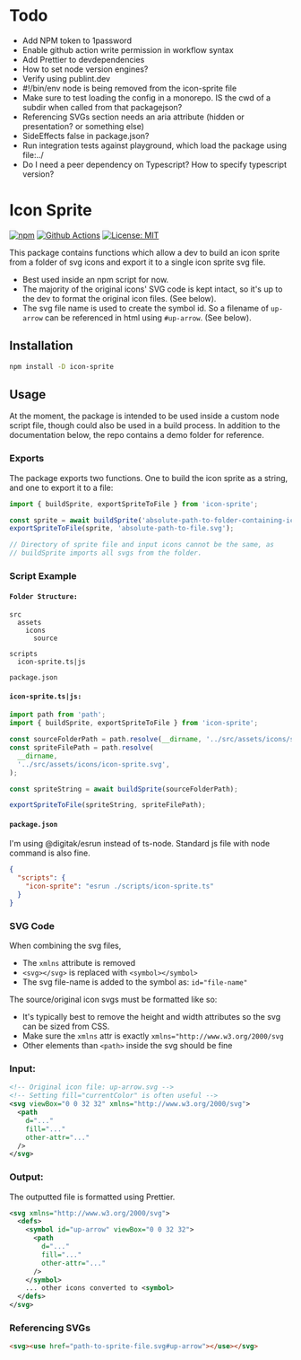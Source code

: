 # Todo

- Add NPM token to 1password
- Enable github action write permission in workflow syntax
- Add Prettier to devdependencies
- How to set node version engines?
- Verify using publint.dev
- #!/bin/env node is being removed from the icon-sprite file
- Make sure to test loading the config in a monorepo. IS the cwd of a subdir when called from that packagejson?
- Referencing SVGs section needs an aria attribute (hidden or presentation? or something else)
- SideEffects false in package.json?
- Run integration tests against playground, which load the package using file:../
- Do I need a peer dependency on Typescript? How to specify typescript version?

# Icon Sprite

[![npm](https://img.shields.io/npm/v/icon-sprite)](https://www.npmjs.com/package/icon-sprite)
[![Github Actions](https://github.com/woodbrettm/icon-sprite/actions/workflows/tests.yml/badge.svg?branch=main)](https://github.com/woodbrettm/icon-sprite/actions/workflows/tests.yml)
[![License: MIT](https://img.shields.io/badge/License-MIT-blue.svg)](https://github.com/woodbrettm/icon-sprite/blob/main/LICENSE)

This package contains functions which allow a dev to build an icon sprite from a folder of svg icons
and export it to a single icon sprite svg file.

- Best used inside an npm script for now.
- The majority of the original icons' SVG code is kept intact, so it's up to the dev to format
  the original icon files. (See below).
- The svg file name is used to create the symbol id. So a filename of `up-arrow` can be referenced
  in html using `#up-arrow`. (See below).

## Installation

```bash
npm install -D icon-sprite
```

## Usage

At the moment, the package is intended to be used inside a custom node script file, though
could also be used in a build process. In addition to the documentation below, the repo
contains a demo folder for reference.

### Exports

The package exports two functions. One to build the icon sprite as a string, and one to
export it to a file:

```javascript
import { buildSprite, exportSpriteToFile } from 'icon-sprite';

const sprite = await buildSprite('absolute-path-to-folder-containing-icons');
exportSpriteToFile(sprite, 'absolute-path-to-file.svg');

// Directory of sprite file and input icons cannot be the same, as
// buildSprite imports all svgs from the folder.
```

### Script Example

#### `Folder Structure:`

```
src
  assets
    icons
      source

scripts
  icon-sprite.ts|js

package.json
```

#### `icon-sprite.ts|js:`

```javascript
import path from 'path';
import { buildSprite, exportSpriteToFile } from 'icon-sprite';

const sourceFolderPath = path.resolve(__dirname, '../src/assets/icons/source');
const spriteFilePath = path.resolve(
  __dirname,
  '../src/assets/icons/icon-sprite.svg',
);

const spriteString = await buildSprite(sourceFolderPath);

exportSpriteToFile(spriteString, spriteFilePath);
```

#### `package.json`

I'm using @digitak/esrun instead of ts-node. Standard js file with
node command is also fine.

```json
{
  "scripts": {
    "icon-sprite": "esrun ./scripts/icon-sprite.ts"
  }
}
```

### SVG Code

When combining the svg files,

- The `xmlns` attribute is removed
- `<svg></svg>` is replaced with `<symbol></symbol>`
- The svg file-name is added to the symbol as: `id="file-name"`

The source/original icon svgs must be formatted like so:

- It's typically best to remove the height and width attributes so the svg can
  be sized from CSS.
- Make sure the `xmlns` attr is exactly `xmlns="http://www.w3.org/2000/svg`
- Other elements than `<path>` inside the svg should be fine

### Input:

```xml
<!-- Original icon file: up-arrow.svg -->
<!-- Setting fill="currentColor" is often useful -->
<svg viewBox="0 0 32 32" xmlns="http://www.w3.org/2000/svg">
  <path
    d="..."
    fill="..."
    other-attr="..."
  />
</svg>
```

### Output:

The outputted file is formatted using Prettier.

```xml
<svg xmlns="http://www.w3.org/2000/svg">
  <defs>
    <symbol id="up-arrow" viewBox="0 0 32 32">
      <path
        d="..."
        fill="..."
        other-attr="..."
      />
    </symbol>
    ... other icons converted to <symbol>
  </defs>
</svg>
```

### Referencing SVGs

```html
<svg><use href="path-to-sprite-file.svg#up-arrow"></use></svg>
```
